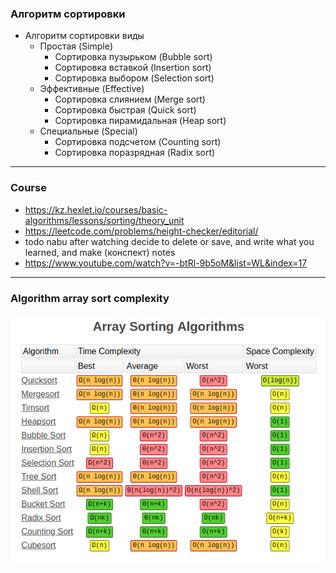 ### Алгоритм сортировки

- Алгоритм сортировки виды
  - Простая (Simple)
    - Сортировка пузырьком (Bubble sort)
    - Сортировка вставкой (Insertion sort)
    - Сортировка выбором (Selection sort)
  - Эффективные (Effective)
    - Сортировка слиянием (Merge sort)
    - Сортировка быстрая (Quick sort)
    - Сортировка пирамидальная (Heap sort)
  - Специальные (Special)
    - Сортировка подсчетом (Counting sort)
    - Сортировка поразрядная (Radix sort)

---

### Course

- https://kz.hexlet.io/courses/basic-algorithms/lessons/sorting/theory_unit
- https://leetcode.com/problems/height-checker/editorial/
- todo nabu after watching decide to delete or save, and write what you learned, and make (конспект) notes
- https://www.youtube.com/watch?v=-btRl-9b5oM&list=WL&index=17

--- 

### Algorithm array sort complexity

![img.png](img.png)
